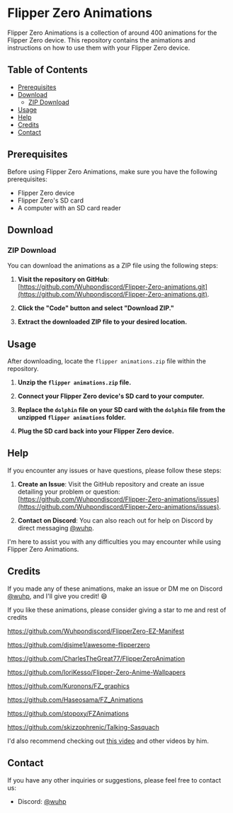 # Flipper Zero Animations

Flipper Zero Animations is a collection of around 400 animations for the Flipper Zero device. This repository contains the animations and instructions on how to use them with your Flipper Zero device.

## Table of Contents
- [Prerequisites](#prerequisites)
- [Download](#download)
  - [ZIP Download](#zip-download)
- [Usage](#usage)
- [Help](#help)
- [Credits](#credits)
- [Contact](#contact)

## Prerequisites
Before using Flipper Zero Animations, make sure you have the following prerequisites:

- Flipper Zero device
- Flipper Zero's SD card
- A computer with an SD card reader

## Download

### ZIP Download
You can download the animations as a ZIP file using the following steps:

1. **Visit the repository on GitHub**: [https://github.com/Wuhpondiscord/Flipper-Zero-animations.git](https://github.com/Wuhpondiscord/Flipper-Zero-animations.git).

2. **Click the "Code" button and select "Download ZIP."**

3. **Extract the downloaded ZIP file to your desired location.**

## Usage
After downloading, locate the `flipper animations.zip` file within the repository.

1. **Unzip the `flipper animations.zip` file.**

2. **Connect your Flipper Zero device's SD card to your computer.**

3. **Replace the `dolphin` file on your SD card with the `dolphin` file from the unzipped `flipper animations` folder.**

4. **Plug the SD card back into your Flipper Zero device.**

## Help
If you encounter any issues or have questions, please follow these steps:

1. **Create an Issue**: Visit the GitHub repository and create an issue detailing your problem or question: [https://github.com/Wuhpondiscord/Flipper-Zero-animations/issues](https://github.com/Wuhpondiscord/Flipper-Zero-animations/issues).

2. **Contact on Discord**: You can also reach out for help on Discord by direct messaging [@wuhp](https://discordapp.com/users/wuhp).

I'm here to assist you with any difficulties you may encounter while using Flipper Zero Animations.

## Credits
If you made any of these animations, make an issue or DM me on Discord [@wuhp](https://discordapp.com/users/wuhp), and I'll give you credit! 😄

If you like these animations, please consider giving a star to me and rest of credits

https://github.com/Wuhpondiscord/FlipperZero-EZ-Manifest

https://github.com/djsime1/awesome-flipperzero

https://github.com/CharlesTheGreat77/FlipperZeroAnimation

https://github.com/IoriKesso/Flipper-Zero-Anime-Wallpapers

https://github.com/Kuronons/FZ_graphics

https://github.com/Haseosama/FZ_Animations

https://github.com/stopoxy/FZAnimations

https://github.com/skizzophrenic/Talking-Sasquach





I'd also recommend checking out [this video](https://youtu.be/9uOn6M9m0Dg?si=EErJxOSzuKLcNSMN) and other videos by him.

## Contact
If you have any other inquiries or suggestions, please feel free to contact us:

- Discord: [@wuhp](https://discordapp.com/users/wuhp)
